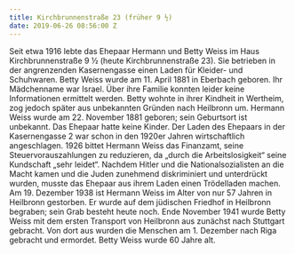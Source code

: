 ```yaml
---
title: Kirchbrunnenstraße 23 (früher 9 ½)
date: 2019-06-26 08:56:00 Z
---
```


Seit etwa 1916 lebte das Ehepaar Hermann und Betty Weiss im Haus Kirchbrunnenstraße 9 ½ (heute Kirchbrunnenstraße 23). Sie betrieben in der angrenzenden Kasernengasse einen Laden für Kleider- und Schuhwaren.
Betty Weiss wurde am 11. April 1881 in Eberbach geboren. Ihr Mädchenname war Israel. Über ihre Familie konnten leider keine Informationen ermittelt werden. Betty wohnte in ihrer Kindheit in Wertheim, zog jedoch später aus unbekannten Gründen nach Heilbronn um. 
Hermann Weiss wurde am 22. November 1881 geboren; sein Geburtsort ist unbekannt. Das Ehepaar hatte keine Kinder. 
Der Laden des Ehepaars in der Kasernengasse 2 war schon in den 1920er Jahren wirtschaftlich angeschlagen. 1926 bittet Hermann Weiss das Finanzamt, seine Steuervorauszahlungen zu reduzieren, da „durch die Arbeitslosigkeit“ seine Kundschaft „sehr leidet“.
Nachdem Hitler und die Nationalsozialisten an die Macht kamen und die Juden zunehmend diskriminiert und unterdrückt wurden, musste das Ehepaar aus ihrem Laden einen Trödelladen machen. 
Am 19. Dezember 1938 ist Hermann Weiss im Alter von nur 57 Jahren in Heilbronn gestorben. Er wurde auf dem jüdischen Friedhof in Heilbronn begraben; sein Grab besteht heute noch. 
Ende November 1941 wurde Betty Weiss mit dem ersten Transport von Heilbronn aus zunächst nach Stuttgart gebracht. Von dort aus wurden die Menschen am 1. Dezember nach Riga gebracht und ermordet. Betty Weiss wurde 60 Jahre alt.